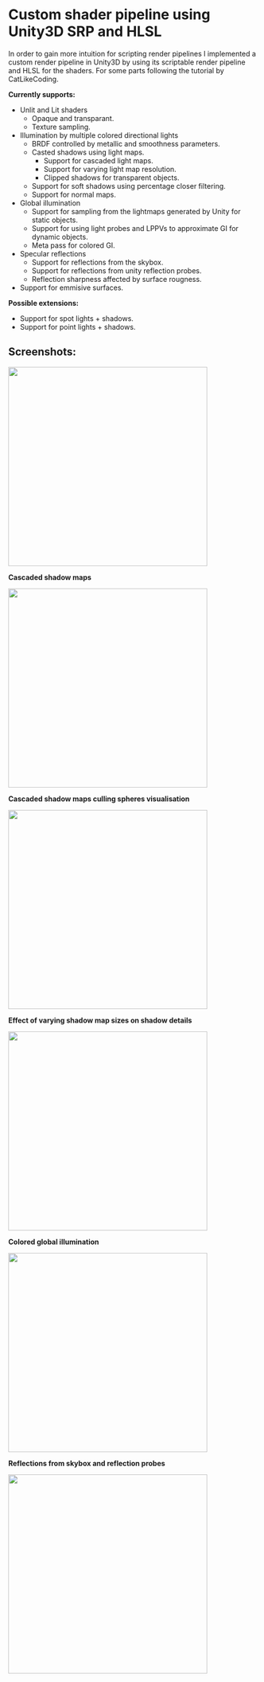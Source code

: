 # Custom shader pipeline using Unity3D SRP and HLSL

In order to gain more intuition for scripting render pipelines I implemented a custom render
pipeline in Unity3D by using its scriptable render pipeline and HLSL for the shaders. For some parts following the
tutorial by CatLikeCoding.

**Currently supports:**
- Unlit and Lit shaders
  - Opaque and transparant.
  - Texture sampling.
- Illumination by multiple colored directional lights
  - BRDF controlled by metallic and smoothness parameters.
  - Casted shadows using light maps.
    - Support for cascaded light maps.
    - Support for varying light map resolution.
    - Clipped shadows for transparent objects.
  - Support for soft shadows using percentage closer filtering.
  - Support for normal maps.
- Global illumination
  - Support for sampling from the lightmaps generated by Unity for static objects.
  - Support for using light probes and LPPVs to approximate GI for dynamic objects.
  - Meta pass for colored GI.
- Specular reflections
  - Support for reflections from the skybox.
  - Support for reflections from unity reflection probes.
  - Reflection sharpness affected by surface rougness.
- Support for emmisive surfaces.

 
**Possible extensions:**
 - Support for spot lights + shadows.
 - Support for point lights + shadows.
 <!-- - Support for baked shadows. -->
 <!-- - Support for light cookies. -->
 
 ## Screenshots:  
 
<img src="https://raw.github.com/akoreman/WIP-ShaderDemo/master/images/sampleRender.PNG" width="400">  

**Cascaded shadow maps**   

<img src="https://raw.github.com/akoreman/WIP-ShaderDemo/master/images/CascShadowMaps.PNG" width="400">  

**Cascaded shadow maps culling spheres visualisation**  

<img src="https://raw.github.com/akoreman/WIP-ShaderDemo/master/images/CascCullingSpheres.PNG" width="400"> 

**Effect of varying shadow map sizes on shadow details**  

<img src="https://raw.github.com/akoreman/WIP-ShaderDemo/master/images/shadowLevels.png" width="400">  

**Colored global illumination**
  
<img src="https://raw.github.com/akoreman/WIP-ShaderDemo/master/images/ColoredGI.PNG" width="400">  

**Reflections from skybox and reflection probes**

<img src="https://raw.github.com/akoreman/WIP-ShaderDemo/master/images/Reflections.png" width="400">  
